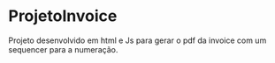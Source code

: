 ﻿# ProjetoInvoice
 Projeto desenvolvido em html e Js para gerar o pdf da invoice com um sequencer para a numeração.

